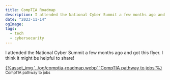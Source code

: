 ```yaml
---
title: CompTIA Roadmap
description: I attended the National Cyber Summit a few months ago and got this flyer. I think it might be helpful to share
date: "2023-11-14"
ogImage:
tags:
  - tech
  - cybersecurity
---
```


I attended the National Cyber Summit a few months ago and got this flyer. I think it might be helpful to share!

<a href="/assets/images/og/comptia-roadmap.webp" target="_blank">{%asset_img '../og/comptia-roadmap.webp' 'CompTIA pathway to jobs'%}</a>
<sub>CompTIA pathway to jobs</sub>

